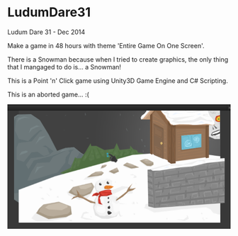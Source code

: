 LudumDare31
===========
Ludum Dare 31 - Dec 2014

Make a game in 48 hours with theme 'Entire Game On One Screen'.

There is a Snowman because when I tried to create graphics, the only thing that I mangaged to do is... a Snowman!

This is a Point 'n' Click game using Unity3D Game Engine and C# Scripting.

This is an aborted game... :(

![Alt text](preview.png?raw=true "Game Preview")
